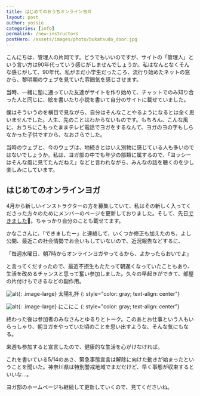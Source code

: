 ```yaml
---
title: はじめてのおうちオンラインヨガ
layout: post
author: yossie
categories: [info]
permalink: /new-instructors
postHero: /assets/images/photo/bukatsudo_door.jpg
---
```


こんにちは、管理人の片岡です。どうでもいいのですが、サイトの「管理人」という言い方は90年代っていう感じがしませんでしょうか。私はなんとなくそんな感じがして、90年代、私がまだ小学生だったころ、流行り始めたネットの窓から、黎明期のウェブを見ていた雰囲気を感じさせます。

当時、一緒に塾に通っていた友達がサイトを作り始めて、チャットでのみ知り合った人と同じに、絵を書いたり小説を書いて自分のサイトに載せていました。

僕はそういうのを横目で見ながら、自分はそんなことやるようになるとは全く思いませんでした。人生、先のことはわからないものです。もちろん、こんな風に、おうちにこもったままテレビ電話でヨガをするなんて、ヨガのヨの字もしらなかった子供ですから、なおさらでした。

当時のウェブと、今のウェブは、地続きとはいえ別物に感じている人も多いのではないでしょうか。私は、ヨガ部の中でも年少の部類に属するので、「ヨッシーはそんな風に見てたんだねえ」などと言われながら、みんなの話を聴くのを少し楽しみにしています。

## はじめてのオンラインヨガ

4月から新しいインストラクターの方を募集していて、私はその新しく入ってくださった方々のためにメンバーのページを更新しておりました。そして、先日[できました](/bukatsudoyoga/instructors.html)🎉。ちゃっかり自分のことも載せてます。

かなこさんに、「できましたー」と連絡して、いくつか修正も加えたのち、よし公開、最近この社会情勢でお会いもしていないので、近況報告などするに、

「毎週水曜日、朝7時からオンラインヨガやってるから、よかったらおいでよ」

と言ってくだすったので、最近不摂生もたたって朝遅くなっていたこともあり、生活を改めるチャンスと思って奮い参加しました。久々の早起きができて、部屋の片付けもできるなどの副作用。

![alt](/bukatsudoyoga/assets/images/kanaco/online-sunsultation.jpg){: .image-large}
太陽礼拝
{: style="color: gray; text-align: center"}

![alt](/bukatsudoyoga/assets/images/kanaco/online.jpg){: .image-large}
にこにこ
{: style="color: gray; text-align: center"}

終わった後は参加者のみなさんとゆるりとトーク。このあとお仕事という人もいらっしゃり、朝ヨガをやっていた頃のことを思い出すような、そんな気にもなる。

来週も参加すると宣言したので、健康的な生活を心がけなければ。

これを書いている5/14のあさ、緊急事態宣言は解除に向けた動きが始まったということを聞いた。神奈川県は特別警戒地域でまだだけど、早く事態が収束するといいな…。

ヨガ部のホームページも継続して更新していくので、見てくださいね。
